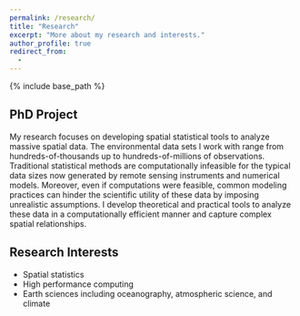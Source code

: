 ```yaml
---
permalink: /research/
title: "Research"
excerpt: "More about my research and interests."
author_profile: true
redirect_from:
  -
---
```


{% include base_path %}

## PhD Project
My research focuses on developing spatial statistical tools to analyze massive spatial data. The environmental data sets I work with range from hundreds-of-thousands up to hundreds-of-millions of observations. Traditional statistical methods are computationally infeasible for the typical data sizes now generated by remote sensing instruments and numerical models. Moreover, even if computations were feasible, common modeling practices can hinder the scientific utility of these data by imposing unrealistic assumptions. I develop theoretical and practical tools to analyze these data in a computationally efficient manner and capture complex spatial relationships.


## Research Interests
- Spatial statistics
- High performance computing
- Earth sciences including oceanography, atmospheric science, and climate
